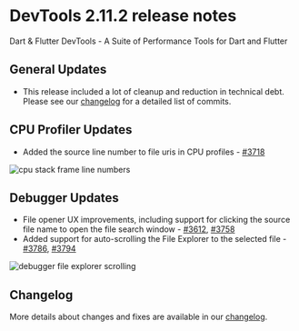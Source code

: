 # DevTools 2.11.2 release notes

Dart & Flutter DevTools - A Suite of Performance Tools for Dart and Flutter

## General Updates
* This release included a lot of cleanup and reduction in technical debt. Please see our
[changelog](https://github.com/flutter/devtools/blob/master/CHANGELOG.md) for a detailed list of commits.

## CPU Profiler Updates
* Added the source line number to file uris in CPU profiles - [#3718](https://github.com/flutter/devtools/pull/3718)

![cpu stack frame line numbers]({{site.url}}/reference/devtools/release-notes/images-2.11.2/image1.png "cpu stack frame line numbers")

## Debugger Updates
* File opener UX improvements, including support for clicking the source file name to open the file search window - [#3612](https://github.com/flutter/devtools/pull/3612), [#3758](https://github.com/flutter/devtools/pull/3758)
* Added support for auto-scrolling the File Explorer to the selected file - [#3786](https://github.com/flutter/devtools/pull/3786), [#3794](https://github.com/flutter/devtools/pull/3794)

![debugger file explorer scrolling]({{site.url}}/reference/devtools/release-notes/images-2.11.2/image2.gif "debugger file explorer scrolling")

## Changelog
More details about changes and fixes are available in our
[changelog](https://github.com/flutter/devtools/blob/master/CHANGELOG.md).
